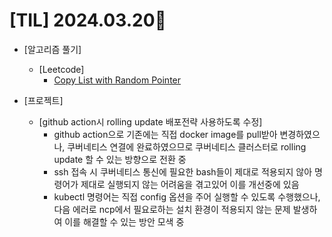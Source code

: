# [TIL] 2024.03.20📒

  * [알고리즘 풀기]
    * [Leetcode]
      * [Copy List with Random Pointer](https://github.com/elephant97/Algorithm/blob/main/Leetcode/Java/Medium/Copy%20List%20with%20Random%20Pointer.java)

  * [프로젝트]
    * [github action시 rolling update 배포전략 사용하도록 수정]
      * github action으로 기존에는 직접 docker image를 pull받아 변경하였으나, 쿠버네티스 연결에 완료하였으므로 쿠버네티스 클러스터로 rolling update 할 수 있는 방향으로 전환 중
      * ssh 접속 시 쿠버네티스 통신에 필요한 bash들이 제대로 적용되지 않아 명령어가 제대로 실행되지 않는 어려움을 겪고있어 이를 개선중에 있음
      * kubectl 명령어는 직접 config 옵션을 주어 실행할 수 있도록 수행했으나, 다음 에러로 ncp에서 필요로하는 설치 환경이 적용되지 않는 문제 발생하여 이를 해결할 수 있는 방안 모색 중
 

